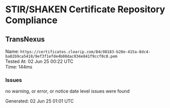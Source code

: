 # STIR/SHAKEN Certificate Repository Compliance

## TransNexus

Name: `https://certificates.clearip.com/84c98183-b28e-415a-8dc4-ba02b9ca5418/9ef3f1efde4b08dac034e841f9ccf0c8.pem`\
Tested At: 02 Jun 25 00:22 UTC\
Time: 144ms

### Issues

no warning, or error, or notice date level issues were found

Generated: 02 Jun 25 01:01 UTC